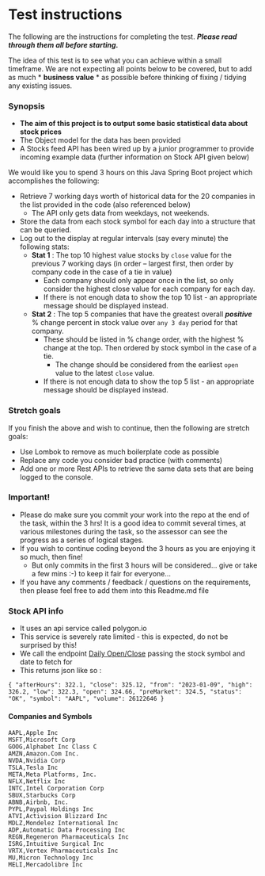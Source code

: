 
# Test instructions

The following are the instructions for completing the test.  ***Please read through them all before starting.***

The idea of this test is to see what you can achieve within a small timeframe. We are not expecting all points below to be covered, but to add as much * **business value** * as possible before thinking of fixing / tidying any existing issues.

### Synopsis

 - **The aim of this project is to output some basic statistical data about stock prices**
 - The Object model for the data has been provided
 - A Stocks feed API has been wired up by a junior programmer to provide incoming example data (further information on Stock API given below)

We would like you to spend 3 hours on this Java Spring Boot project which accomplishes the following:
 
 - Retrieve 7 working days worth of historical data for the 20 companies in the list provided in the code (also referenced below)
   - The API only gets data from weekdays, not weekends.
 - Store the data from each stock symbol for each day into a structure that can be queried.
 - Log out to the display at regular intervals (say every minute) the following stats: 
	 - **Stat 1** : The top 10 highest value stocks by `close` value for the previous 7 working days (in order – largest first, then order by company code in the case of a tie in value)
         - Each company should only appear once in the list, so only consider the highest close value for each company for each day.
         - If there is not enough data to show the top 10 list - an appropriate message should be displayed instead.
	 - **Stat 2** : The top 5 companies that have the greatest overall ***positive*** % change percent in stock value over `any 3 day` period for that company. 
		 - These should be listed in % change order, with the highest % change at the top.  Then ordered by stock symbol in the case of a tie.
           - The change should be considered from the earliest `open` value to the latest `close` value.
		- If there is not enough data to show the top 5 list - an appropriate message should be displayed instead.

### Stretch goals 
If you finish the above and wish to continue, then the following are stretch goals:

- Use Lombok to remove as much boilerplate code as possible
- Replace any code you consider bad practice (with comments)
- Add one or more Rest APIs to retrieve the same data sets that are being logged to the console.

### Important!
- Please do make sure you commit your work into the repo at the end of the task, within the 3 hrs!  It is a good idea to commit several times, at various milestones during the task, so the assessor can see the progress as a series of logical stages.
- If you wish to continue coding beyond the 3 hours as you are enjoying it so much, then fine!  
  - But only commits in the first 3 hours will be considered... give or take a few mins :-) to keep it fair for everyone... 
- If you have any comments / feedback / questions on the requirements, then please feel free to add them into this Readme.md file

### Stock API info

- It uses an api service called polygon.io
- This service is severely rate limited - this is expected, do not be surprised by this!
- We call the endpoint [Daily Open/Close](https://polygon.io/docs/stocks/get_v1_open-close__stocksticker___date) passing the stock symbol and date to fetch for
- This returns json like so :

`{
"afterHours": 322.1,
"close": 325.12,
"from": "2023-01-09",
"high": 326.2,
"low": 322.3,
"open": 324.66,
"preMarket": 324.5,
"status": "OK",
"symbol": "AAPL",
"volume": 26122646
}`

#### Companies and Symbols

```csv
AAPL,Apple Inc
MSFT,Microsoft Corp
GOOG,Alphabet Inc Class C
AMZN,Amazon.Com Inc.
NVDA,Nvidia Corp
TSLA,Tesla Inc
META,Meta Platforms, Inc.
NFLX,Netflix Inc
INTC,Intel Corporation Corp
SBUX,Starbucks Corp
ABNB,Airbnb, Inc.
PYPL,Paypal Holdings Inc
ATVI,Activision Blizzard Inc
MDLZ,Mondelez International Inc
ADP,Automatic Data Processing Inc
REGN,Regeneron Pharmaceuticals Inc
ISRG,Intuitive Surgical Inc
VRTX,Vertex Pharmaceuticals Inc
MU,Micron Technology Inc
MELI,Mercadolibre Inc
```